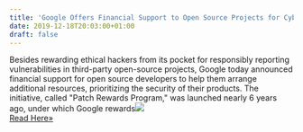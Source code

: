 ```yaml
---
title: 'Google Offers Financial Support to Open Source Projects for Cybersecurity'
date: 2019-12-18T20:03:00+01:00
draft: false
---
```


Besides rewarding ethical hackers from its pocket for responsibly reporting vulnerabilities in third-party open-source projects, Google today announced financial support for open source developers to help them arrange additional resources, prioritizing the security of their products. The initiative, called "Patch Rewards Program," was launched nearly 6 years ago, under which Google rewards![](http://feeds.feedburner.com/~r/TheHackersNews/~4/353OkO8KIHQ)  
[Read Here»](https://thehackernews.com/2019/12/google-open-source-projects.html)